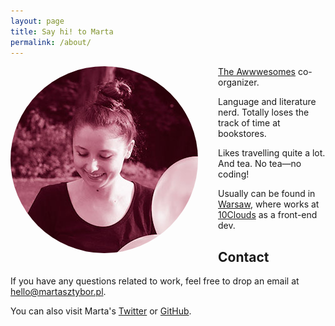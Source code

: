 ```yaml
---
layout: page
title: Say hi! to Marta
permalink: /about/
---
```


<img src="/img/me.jpg" alt="this is my face" style="border-radius:50%;float:left;margin-right:2rem;">

[The Awwwesomes](http://theawwwesomes.org/en) co-organizer.

Language and literature nerd. Totally loses the track of time at bookstores.

Likes travelling quite a lot. And tea. No tea—no coding!

Usually can be found in <a href="https://www.google.pl/maps/place/Warszawa/@52.232938,21.0611941,11z/data=!3m1!4b1!4m2!3m1!1s0x471ecc669a869f01:0x72f0be2a88ead3fc?hl=pl">Warsaw</a>, where works at <a href="http://10clouds.com">10Clouds</a> as a front-end dev. 

## Contact

If you have any questions related to work, feel free to drop an email at <a href="mailto:hello@martasztybor.pl">hello@martasztybor.pl</a>. 

You can also visit Marta's <a href="http://twitter.com/sztyborek">Twitter</a> or <a href="http://github.com/sztyborek">GitHub</a>.
